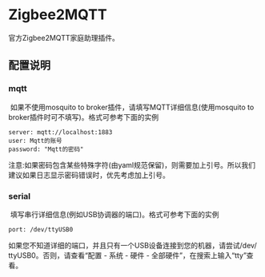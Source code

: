 # Zigbee2MQTT 
官方Zigbee2MQTT家庭助理插件。



## 配置说明

### mqtt

​	如果不使用mosquito to broker插件，请填写MQTT详细信息(使用mosquito to broker插件时可不填写)。格式可参考下面的实例

```
server: mqtt://localhost:1883
user: Mqtt的账号
password: "Mqtt的密码"
```

注意:如果密码包含某些特殊字符(由yaml规范保留)，则需要加上引号。所以我们建议如果日志显示密码错误时，优先考虑加上引号。

### serial

​	填写串行详细信息(例如USB协调器的端口)。格式可参考下面的实例

```
port: /dev/ttyUSB0
```

如果您不知道详细的端口，并且只有一个USB设备连接到您的机器，请尝试/dev/ ttyUSB0。否则，请查看“配置 - 系统 - 硬件 - 全部硬件”，在搜索上输入“tty”查看。
